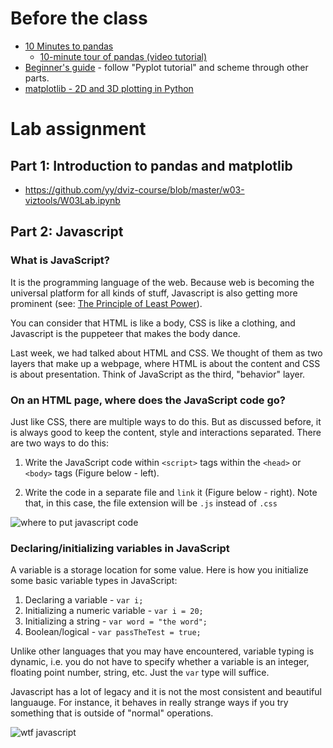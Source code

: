 # Before the class

- [10 Minutes to pandas](http://pandas.pydata.org/pandas-docs/stable/10min.html)
  - [10-minute tour of pandas (video tutorial)](https://vimeo.com/59324550)
- [Beginner's guide](http://matplotlib.org/users/beginner.html) - follow "Pyplot tutorial" and scheme through other parts. 
- [matplotlib - 2D and 3D plotting in Python](http://nbviewer.ipython.org/github/jrjohansson/scientific-python-lectures/blob/master/Lecture-4-Matplotlib.ipynb)

# Lab assignment

## Part 1: Introduction to pandas and matplotlib

- https://github.com/yy/dviz-course/blob/master/w03-viztools/W03Lab.ipynb

## Part 2: Javascript

### What is JavaScript? 

It is the programming language of the web. Because web is becoming the
universal platform for all kinds of stuff, Javascript is also getting more
prominent (see: [The Principle of Least Power][atwood]). 

You can consider that HTML is like a body, CSS is like a clothing, and
Javascript is the puppeteer that makes the body dance. 

Last week, we had talked about HTML and CSS. We thought of them as two layers
that make up a webpage, where HTML is about the content and CSS is about
presentation. Think of JavaScript as the third, "behavior" layer. 

### On an HTML page, where does the JavaScript code go?

Just like CSS, there are multiple ways to do this. But as discussed before, it
is always good to keep the content, style and interactions separated. There are
two ways to do this:

1. Write the JavaScript code within `<script>` tags within the `<head>` or
   `<body>` tags (Figure below - left).

1. Write the code in a separate file and `link` it (Figure below - right). Note
   that, in this case, the file extension will be `.js` instead of `.css`


![where to put javascript code](https://github.com/yy/dviz-course/blob/master/w03-viztools/js_where.png)

### Declaring/initializing variables in JavaScript

A variable is a storage location for some value. Here is how you initialize
some basic variable types in JavaScript:

1. Declaring a variable - `var i;`
1. Initializing a numeric variable - `var i = 20;`
1. Initializing a string - `var word = "the word";`
1. Boolean/logical - `var passTheTest = true;`

Unlike other languages that you may have encountered, variable typing is
dynamic, i.e. you do not have to specify whether a variable is an integer,
floating point number, string, etc. Just the `var` type will suffice.

Javascript has a lot of legacy and it is not the most consistent and beautiful
languauge. For instance, it behaves in really strange ways if you try something
that is outside of "normal" operations. 

![wtf javascript](https://pbs.twimg.com/media/CpZUexOVUAE1Ihb.jpg)

[atwood]: https://blog.codinghorror.com/the-principle-of-least-power/
